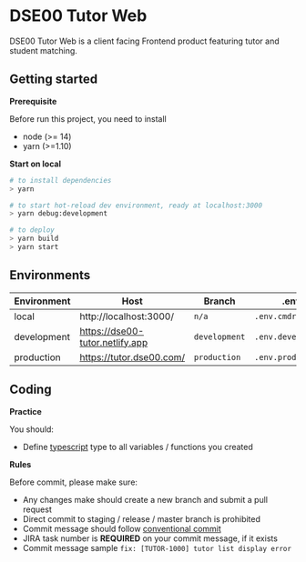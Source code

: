 # DSE00 Tutor Web

DSE00 Tutor Web is a client facing Frontend product featuring tutor and student matching.

## Getting started

**Prerequisite**

Before run this project, you need to install

- node (>= 14)
- yarn (>=1.10)

**Start on local**

```bash
# to install dependencies
> yarn

# to start hot-reload dev environment, ready at localhost:3000
> yarn debug:development

# to deploy
> yarn build
> yarn start
```

## Environments

| Environment | Host                            | Branch        | .env               | NODE_ENV      | APP_ENV       |
| ----------- | ------------------------------- | ------------- | ------------------ | ------------- | ------------- |
| local       | http://localhost:3000/          | `n/a`         | `.env.cmdrc`       | `development` | `any`         |
| development | https://dse00-tutor.netlify.app | `development` | `.env.development` | `production`  | `development` |
| production  | https://tutor.dse00.com/        | `production`  | `.env.production`  | `production`  | `production`  |

## Coding

**Practice**

You should:

- Define [typescript](https://www.typescriptlang.org/docs/handbook/typescript-in-5-minutes.html) type to all variables /
  functions you created

**Rules**

Before commit, please make sure:

- Any changes make should create a new branch and submit a pull request
- Direct commit to staging / release / master branch is prohibited
- Commit message should follow [conventional commit](https://www.conventionalcommits.org/en/v1.0.0)
- JIRA task number is **REQUIRED** on your commit message, if it exists
- Commit message sample `fix: [TUTOR-1000] tutor list display error`
